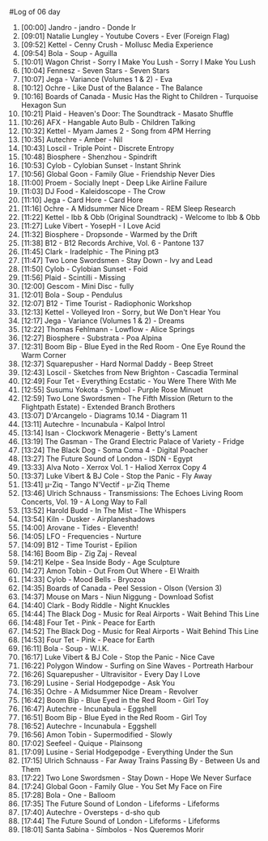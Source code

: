 #Log of 06 day

1. [00:00] Jandro - jandro - Donde Ir
1. [09:01] Natalie Lungley - Youtube Covers - Ever (Foreign Flag)
1. [09:52] Kettel - Cenny Crush - Mollusc Media Experience
1. [09:54] Bola - Soup - Aguilla
1. [10:01] Wagon Christ - Sorry I Make You Lush - Sorry I Make You Lush
1. [10:04] Fennesz - Seven Stars - Seven Stars
1. [10:07] Jega - Variance (Volumes 1 & 2) - Eva
1. [10:12] Ochre - Like Dust of the Balance - The Balance
1. [10:16] Boards of Canada - Music Has the Right to Children - Turquoise Hexagon Sun
1. [10:21] Plaid - Heaven's Door: The Soundtrack - Masato Shuffle
1. [10:26] AFX - Hangable Auto Bulb - Children Talking
1. [10:32] Kettel - Myam James 2 - Song from 4PM Herring
1. [10:35] Autechre - Amber - Nil
1. [10:43] Loscil - Triple Point - Discrete Entropy
1. [10:48] Biosphere - Shenzhou - Spindrift
1. [10:53] Cylob - Cylobian Sunset - Instant Shrink
1. [10:56] Global Goon - Family Glue - Friendship Never Dies
1. [11:00] Proem - Socially Inept - Deep Like Airline Failure
1. [11:03] DJ Food - Kaleidoscope - The Crow
1. [11:10] Jega - Card Hore - Card Hore
1. [11:16] Ochre - A Midsummer Nice Dream - REM Sleep Research
1. [11:22] Kettel - Ibb & Obb (Original Soundtrack) - Welcome to Ibb & Obb
1. [11:27] Luke Vibert - YosepH - I Love Acid
1. [11:32] Biosphere - Dropsonde - Warmed by the Drift
1. [11:38] B12 - B12 Records Archive, Vol. 6 - Pantone 137
1. [11:45] Clark - Iradelphic - The Pining pt3
1. [11:47] Two Lone Swordsmen - Stay Down - Ivy and Lead
1. [11:50] Cylob - Cylobian Sunset - Foid
1. [11:56] Plaid - Scintilli - Missing
1. [12:00] Gescom - Mini Disc - fully
1. [12:01] Bola - Soup - Pendulus
1. [12:07] B12 - Time Tourist - Radiophonic Workshop
1. [12:13] Kettel - Volleyed Iron - Sorry, but We Don't Hear You
1. [12:17] Jega - Variance (Volumes 1 & 2) - Dreams
1. [12:22] Thomas Fehlmann - Lowflow - Alice Springs
1. [12:27] Biosphere - Substrata - Poa Alpina
1. [12:31] Boom Bip - Blue Eyed in the Red Room - One Eye Round the Warm Corner
1. [12:37] Squarepusher - Hard Normal Daddy - Beep Street
1. [12:43] Loscil - Sketches from New Brighton - Cascadia Terminal
1. [12:49] Four Tet - Everything Ecstatic - You Were There With Me
1. [12:55] Susumu Yokota - Symbol - Purple Rose Minuet
1. [12:59] Two Lone Swordsmen - The Fifth Mission (Return to the Flightpath Estate) - Extended Branch Brothers
1. [13:07] D'Arcangelo - Diagrams 10.14 - Diagram 11
1. [13:11] Autechre - Incunabula - Kalpol Introl
1. [13:14] Isan - Clockwork Menagerie - Betty's Lament
1. [13:19] The Gasman - The Grand Electric Palace of Variety - Fridge
1. [13:24] The Black Dog - Soma Coma 4 - Digital Poacher
1. [13:27] The Future Sound of London - ISDN - Egypt
1. [13:33] Alva Noto - Xerrox Vol. 1 - Haliod Xerrox Copy 4
1. [13:37] Luke Vibert & BJ Cole - Stop the Panic - Fly Away
1. [13:41] µ-Ziq - Tango N'Vectif - µ-Ziq Theme
1. [13:46] Ulrich Schnauss - Transmissions: The Echoes Living Room Concerts, Vol. 19 - A Long Way to Fall
1. [13:52] Harold Budd - In The Mist - The Whispers
1. [13:54] Kiln - Dusker - Airplaneshadows
1. [14:00] Arovane - Tides - Eleventh!
1. [14:05] LFO - Frequencies - Nurture
1. [14:09] B12 - Time Tourist - Epilion
1. [14:16] Boom Bip - Zig Zaj - Reveal
1. [14:21] Kelpe - Sea Inside Body - Age Sculpture
1. [14:27] Amon Tobin - Out From Out Where - El Wraith
1. [14:33] Cylob - Mood Bells - Bryozoa
1. [14:35] Boards of Canada - Peel Session - Olson (Version 3)
1. [14:37] Mouse on Mars - Niun Niggung - Download Sofist
1. [14:40] Clark - Body Riddle - Night Knuckles
1. [14:44] The Black Dog - Music for Real Airports - Wait Behind This Line
1. [14:48] Four Tet - Pink - Peace for Earth
1. [14:52] The Black Dog - Music for Real Airports - Wait Behind This Line
1. [14:53] Four Tet - Pink - Peace for Earth
1. [16:11] Bola - Soup - W.l.K.
1. [16:17] Luke Vibert & BJ Cole - Stop the Panic - Nice Cave
1. [16:22] Polygon Window - Surfing on Sine Waves - Portreath Harbour
1. [16:26] Squarepusher - Ultravisitor - Every Day I Love
1. [16:29] Lusine - Serial Hodgepodge - Ask You
1. [16:35] Ochre - A Midsummer Nice Dream - Revolver
1. [16:42] Boom Bip - Blue Eyed in the Red Room - Girl Toy
1. [16:47] Autechre - Incunabula - Eggshell
1. [16:51] Boom Bip - Blue Eyed in the Red Room - Girl Toy
1. [16:52] Autechre - Incunabula - Eggshell
1. [16:56] Amon Tobin - Supermodified - Slowly
1. [17:02] Seefeel - Quique - Plainsong
1. [17:09] Lusine - Serial Hodgepodge - Everything Under the Sun
1. [17:15] Ulrich Schnauss - Far Away Trains Passing By - Between Us and Them
1. [17:22] Two Lone Swordsmen - Stay Down - Hope We Never Surface
1. [17:24] Global Goon - Family Glue - You Set My Face on Fire
1. [17:28] Bola - One - Balloom
1. [17:35] The Future Sound of London - Lifeforms - Lifeforms
1. [17:40] Autechre - Oversteps - d-sho qub
1. [17:44] The Future Sound of London - Lifeforms - Lifeforms
1. [18:01] Santa Sabina - Símbolos - Nos Queremos Morir
